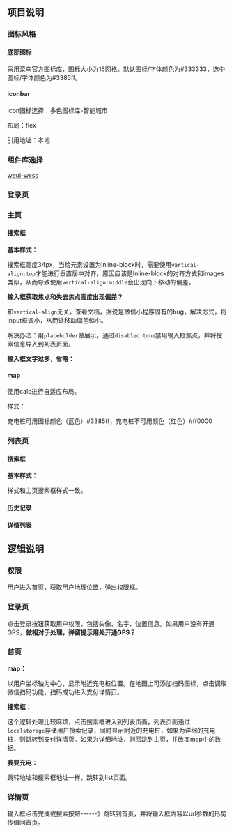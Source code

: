 ## 项目说明

### 图标风格

#### 底部图标

采用菜鸟官方图标库，图标大小为16网格。默认图标/字体颜色为#333333，选中图标/字体颜色为#3385ff。

#### iconbar

icon图标选择：多色图标库-智能城市

布局：flex

引用地址：本地

### 组件库选择

[weui-wxss](https://github.com/Tencent/weui-wxss)

### 登录页



### 主页

#### 搜索框

**基本样式：**

搜索框高度34px，当给元素设置为inline-block时，需要使用`vertical-align:top`才能进行垂直居中对齐，原因应该是Inline-block的对齐方式和images类似，从而导致使用`vertical-align:middle`会出现向下移动的偏差。

**输入框获取焦点和失去焦点高度出现偏差？**

和`vertical-align`无关，查看文档，据说是微信小程序固有的bug，解决方式，将input框调小，从而让移动偏差缩小。

解决办法：用`placeholder`做展示，通过`disabled:true`禁用输入框焦点，并将搜索信息导入到列表页面。

**输入框文字过多，省略：**

#### map

使用calc进行自适应布局。

样式：

充电桩可用图标颜色（蓝色）#3385ff，充电桩不可用颜色（红色）#ff0000

### 列表页

#### 搜索框

**基本样式：**

样式和主页搜索框样式一致。

#### 历史记录

#### 详情列表



## 逻辑说明

### 权限

用户进入首页，获取用户地理位置，弹出权限框。

### 登录页

点击登录按钮获取用户权限，包括头像、名字、位置信息。如果用户没有开通GPS，**做相对于处理，弹窗提示用处开通GPS？**

### **首页**

**map：**

以用户坐标轴为中心，显示附近充电桩位置。在地图上可添加扫码图标，点击调取微信扫码功能，扫码成功进入支付详情页。

**搜索框：**

这个逻辑处理比较麻烦，点击搜索框进入到列表页面，列表页面通过`localstorage`存储用户搜索记录，同时显示附近的充电桩，如果为详细的充电桩，则跳转到支付详情页。如果为详细地址，则回跳到主页，并改变map中的数据。

**我要充电：**

跳转地址和搜索框地址一样，跳转到list页面。

### 详情页

输入框点击完成或搜索按钮------》跳转到首页，并将输入框内容以url参数的形势传值回首页。







